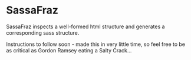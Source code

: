 SassaFraz
=========

SassaFraz inspects a well-formed html structure and generates a corresponding sass structure.

Instructions to follow soon - made this in very little time, so feel free to be as critical as Gordon Ramsey eating a Salty Crack...
